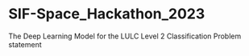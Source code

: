 # SIF-Space_Hackathon_2023
The Deep Learning Model for the LULC Level 2 Classification Problem statement
